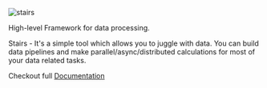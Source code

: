 

![stairs](https://electronick1.github.io/stairs_doc/images/stairs_black.png)



High-level Framework for data processing.

Stairs - It's a simple tool which allows you to juggle with data. 
You can build data pipelines and make parallel/async/distributed calculations 
for most of your data related tasks.

Checkout full [Documentation](https://electronick1.github.io/stairs_doc) 

